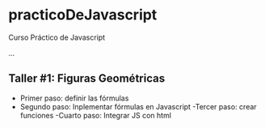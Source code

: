 # practicoDeJavascript
Curso Práctico de Javascript

...


## Taller #1: Figuras Geométricas

- Primer paso: definir las fórmulas
- Segundo paso: Inplementar fórmulas en Javascript
-Tercer paso: crear funciones
-Cuarto paso: Integrar JS con html 